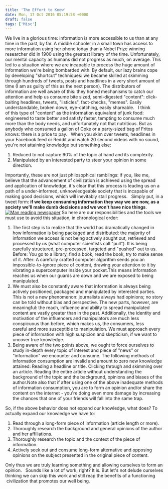 ```yaml
---
title: 'The Effort to Know'
date: Mon, 17 Oct 2016 05:19:58 +0000
draft: false
tags: ['Misc']
---
```


We live in a glorious time: information is more accessible to us than at any time in the past, by far. A middle schooler in a small town has access to more information using her phone today than a Nobel Prize winning researcher did in 1900 using the greatest library of the time. Unfortunately, our mental capacity as humans did not progress as much, on average. This led to a situation where we are incapable to process the huge amount of information we're being bombarded with. By default, our lazy brains cope by developing "shortcut" techniques: we became skilled at skimming through hundreds of tweets, posts and headlines in a very short amount of time (I am as guilty of this as the next person). The distributors of information are well aware of this: they honed mechanisms to catch our attention and help us consume bite sized, semi-digested "content": click-baiting headlines, tweets, "listicles", fact-checks, "memes". Easily understandable, broken down, eye-catching, easily shareable.   I think of this type of "content" as the information equivalent of junk food: engineered to taste better and satisfy faster, tempting to consume much more than the body needs, and unfortunately not that nutritious. But as anybody who consumed a gallon of Coke or a party-sized bag of Fritos knows: there is a price to pay.   When you skim over tweets, headlines in your Facebook feed or Reddit and watch 20 second videos with no sound, you're not attaining knowledge but something else:

1.  Reduced to not capture 90% of the topic at hand and its complexity.
2.  Manipulated by an interested party to steer your opinion in some direction.

Importantly, these are not just philosophical ramblings: if you, like me, believe that the advancement of civilization is achieved using the spread and application of knowledge, it's clear that this process is leading us on a path of a under-informed, unknowledgeable society that is incapable of making good decisions, which will inevitably stall progress.   Simply put, in a tweet form: **if we keep consuming information they way we are now, as a society we'll make dumb decisions and we won't have nice things**.   [![Man reading newspaper](/img/asia-1177083_1280.jpg)](/img/asia-1177083_1280.jpg) So here are our responsibilities and the tools we must use to avoid this situation, in chronological order:

1.  The first step is to realize that the world has dramatically changed in how information is being packaged and distributed: the majority of information we access is not being actively sought out, retrieved and processed by us (what computer scientists call "pull"). It is being carefully structured, pre-processed, targeted and "pushed" out to us. Before: You go to a library, find a book, read the book, try to make sense of it. After: A carefully crafted computer algorithm sends you an impossible-to-ignore piece of content, drawing your attention to it by vibrating a supercomputer inside your pocket.This means information reaches us when our guards are down and we are exposed to being manipulated.
2.  We must also be constantly aware that information is always being actively positioned, packaged and manipulated by interested parties. This is not a new phenomenon: journalists always had opinions; no story can be told without bias and perspective. The new parts, however, are meaningful: the reach, influence and ability to spread manipulated content are vastly greater than in the past. Additionally, the identity and motivation of the influencers and manipulators are much less conspicuous than before, which makes us, the consumers, less careful and more susceptible to manipulation. We must approach every piece of information with high suspicion and skepticism, if we want to uncover true knowledge.
3.  Being aware of the two points above, we ought to force ourselves to study in-depth every topic of interest and piece of "news" or "information" we encounter and consume. The following methods of information consumption are invalid and amount to zero new knowledge attained: Reading a headline or title. Clicking through and skimming over an article. Reading the entire article without understanding the background of the topic and the background, opinions and biases of the author.Note also that if after using one of the above inadequate methods of information consumption, you are to form an opinion and/or share the content on the internet - you're doing even more damage by increasing the chances that one of your friends will fall into the same trap.

So, if the above behavior does not expand our knowledge, what does? To actually expand our knowledge we have to:

1.  Read through a long-form piece of information (article length or more).
2.  Thoroughly research the background and general opinions of the author and her affiliations.
3.  Thoroughly research the topic and the context of the piece of information.
4.  Actively seek out and consume long-form alternative and opposing opinions on the subject presented in the original piece of content.

Only thus we are truly learning something and allowing ourselves to form an opinion.   Sounds like a lot of work, right? It is. But let's not delude ourselves thinking we can skip this work and still reap the benefits of a functioning  civilization that promotes our well being.